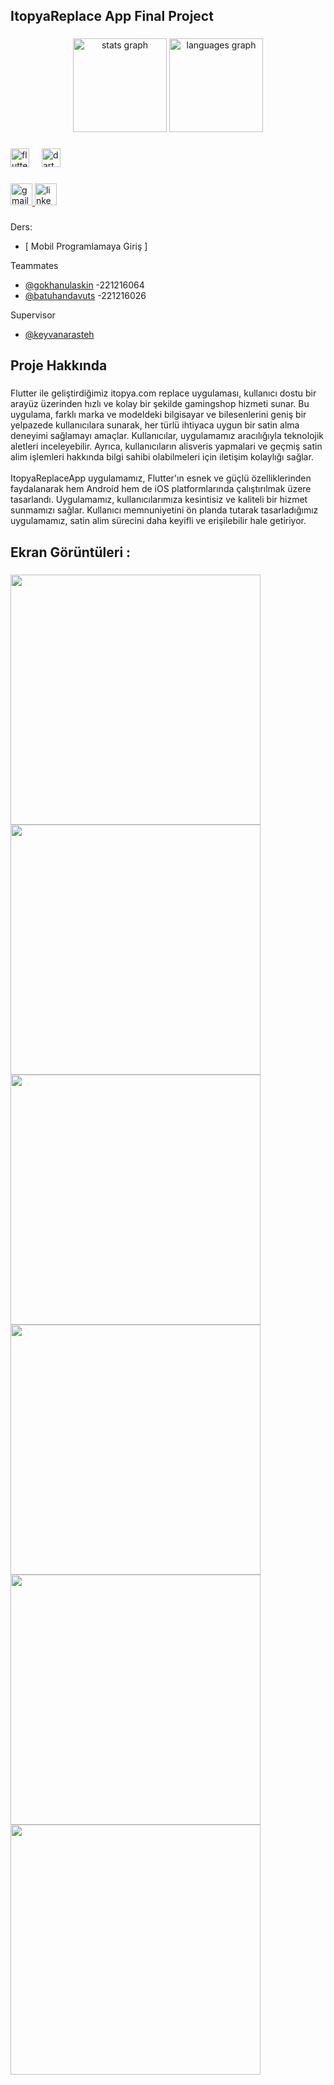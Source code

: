 <h2 align="left">ItopyaReplace App Final Project</h2>

###

<div align="center">
  <img src="https://github-readme-stats.vercel.app/api?username=batuhandavuts&hide_title=false&hide_rank=false&show_icons=true&include_all_commits=true&count_private=true&disable_animations=false&theme=dracula&locale=en&hide_border=false" height="150" alt="stats graph"  />
  <img src="https://github-readme-stats.vercel.app/api/top-langs?username=batuhandavuts&locale=en&hide_title=false&layout=compact&card_width=320&langs_count=5&theme=dracula&hide_border=false" height="150" alt="languages graph"  />
</div>

###

<div align="left">
  <img src="https://cdn.jsdelivr.net/gh/devicons/devicon/icons/flutter/flutter-original.svg" height="30" alt="flutter logo"  />
  <img width="12" />
  <img src="https://cdn.jsdelivr.net/gh/devicons/devicon/icons/dart/dart-original.svg" height="30" alt="dart logo"  />
</div>

###

<div align="left">
  <a href="mailto:batuhandavut97@gmail.com" target="_blank">
    <img src="https://img.shields.io/static/v1?message=Gmail&logo=gmail&label=&color=D14836&logoColor=white&labelColor=&style=for-the-badge" height="35" alt="gmail logo"  />
  </a>
  <a href="https://www.linkedin.com/in/batuhandavuts/" target="_blank">
    <img src="https://img.shields.io/static/v1?message=LinkedIn&logo=linkedin&label=&color=0077B5&logoColor=white&labelColor=&style=for-the-badge" height="35" alt="linkedin logo"  />
  </a>
</div>

###

###

Ders:
 - [ Mobil Programlamaya Giriş ]


Teammates
 - [@gokhanulaskin](https://github.com/gokhanulaskin) -221216064
 - [@batuhandavuts](https://github.com/batuhandavuts) -221216026
   
Supervisor
 - [@keyvanarasteh](https://github.com/keyvanarasteh)

###

<h2 align="left">Proje Hakkında</h2>

###

<p align="left">Flutter ile geliştirdiğimiz itopya.com replace uygulaması, kullanıcı dostu bir arayüz üzerinden hızlı ve kolay bir şekilde gamingshop hizmeti sunar. Bu uygulama, farklı marka ve modeldeki bilgisayar ve bilesenlerini geniş bir yelpazede kullanıcılara sunarak, her türlü ihtiyaca uygun bir satin alma deneyimi sağlamayı amaçlar. Kullanıcılar, uygulamamız aracılığıyla teknolojik aletleri inceleyebilir. Ayrıca, kullanıcıların alisveris yapmalari ve geçmiş satin alim işlemleri hakkında bilgi sahibi olabilmeleri için iletişim kolaylığı sağlar.<br><br>  ItopyaReplaceApp uygulamamız, Flutter'ın esnek ve güçlü özelliklerinden faydalanarak hem Android hem de iOS platformlarında çalıştırılmak üzere tasarlandı. Uygulamamız, kullanıcılarımıza kesintisiz ve kaliteli bir hizmet sunmamızı sağlar. Kullanıcı memnuniyetini ön planda tutarak tasarladığımız uygulamamız, satin alim sürecini daha keyifli ve erişilebilir hale getiriyor.</p>

###

<h2 align="left">Ekran Görüntüleri :</h2>

###

<img align="left" height="400" src="https://cdn.discordapp.com/attachments/1202734259643748416/1249514665763930153/Ekran_goruntusu_2024-06-10_030312.png?ex=666794b7&is=66664337&hm=81ef19211295afdcdfc156c9fdc777d51a67b1106fb57c6f4411cd3ff146d280&"  />

###

<img align="left" height="400" src="https://media.discordapp.net/attachments/1202734259643748416/1249514666099609620/Ekran_goruntusu_2024-06-10_030346.png?ex=666794b7&is=66664337&hm=90a80ed6e7bf23fc787e1e8e4cd83c9a66b75035c024712475240f771d073167&=&format=webp&quality=lossless&width=309&height=671"  />

###

<img align="left" height="400" src="https://media.discordapp.net/attachments/1202734259643748416/1249514666976215170/Ekran_goruntusu_2024-06-10_030454.png?ex=666794b7&is=66664337&hm=53d86ac5cfd0eed29749c6879ec9b1605beb357b04e894bf705ff1da8b295955&=&format=webp&quality=lossless&width=311&height=671"  />

###

<img align="left" height="400" src="https://media.discordapp.net/attachments/1202734259643748416/1249514858202796105/Ekran_goruntusu_2024-06-10_030224.png?ex=666794e5&is=66664365&hm=e8372601da142f31e839aeeb074c4c4eb10741173894ad3d4613bfbd59ee68d3&=&format=webp&quality=lossless&width=309&height=671"  />

###

<img align="left" height="400" src="https://media.discordapp.net/attachments/1202734259643748416/1249514667424874567/Ekran_goruntusu_2024-06-10_030306.png?ex=666794b7&is=66664337&hm=1103168ec96f1aca586918fb818803b001872ee56378e612174a1c2468181c7a&=&format=webp&quality=lossless&width=306&height=671"  />

###

<img align="left" height="400" src="https://media.discordapp.net/attachments/1202734259643748416/1249514666619568168/Ekran_goruntusu_2024-06-10_030427.png?ex=666794b7&is=66664337&hm=ad386f7b6b92985c83d60aa3724ed262fdc39459c7664d9d8fc1d8bd74d92030&=&format=webp&quality=lossless&width=310&height=671"  />

###
